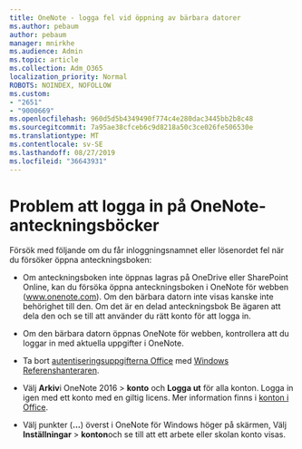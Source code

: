 ```yaml
---
title: OneNote - logga fel vid öppning av bärbara datorer
ms.author: pebaum
author: pebaum
manager: mnirkhe
ms.audience: Admin
ms.topic: article
ms.collection: Adm_O365
localization_priority: Normal
ROBOTS: NOINDEX, NOFOLLOW
ms.custom:
- "2651"
- "9000669"
ms.openlocfilehash: 960d5d5b4349490f774c4e280dac3445bb2b8c48
ms.sourcegitcommit: 7a95ae38cfceb6c9d8218a50c3ce026fe506530e
ms.translationtype: MT
ms.contentlocale: sv-SE
ms.lasthandoff: 08/27/2019
ms.locfileid: "36643931"
---
```

# <a name="issues-signing-in-to-onenote-notebooks"></a>Problem att logga in på OneNote-anteckningsböcker

Försök med följande om du får inloggningsnamnet eller lösenordet fel när du försöker öppna anteckningsboken:

- Om anteckningsboken inte öppnas lagras på OneDrive eller SharePoint Online, kan du försöka öppna anteckningsboken i OneNote för webben (www.onenote.com). Om den bärbara datorn inte visas kanske inte behörighet till den. Om det är en delad anteckningsbok Be ägaren att dela den och se till att använder du rätt konto för att logga in.

- Om den bärbara datorn öppnas OneNote för webben, kontrollera att du loggar in med aktuella uppgifter i OneNote. 

- Ta bort [autentiseringsuppgifterna Office](https://docs.microsoft.com/office/troubleshoot/error-messages/another-account-already-signed-in#step-3-clear-cached-credentials-on-the-computer) med [Windows Referenshanteraren](https://support.microsoft.com/help/4026814/windows-accessing-credential-manager).

- Välj **Arkiv**i OneNote 2016 > **konto** och **Logga ut** för alla konton. Logga in igen med ett konto med en giltig licens. Mer information finns i [konton i Office](https://support.office.com/article/accounts-in-office-628ea040-f265-49de-b986-be09c3ebf8a9).

- Välj punkter (**...**) överst i OneNote för Windows höger på skärmen, Välj **Inställningar** > **konton**och se till att ett arbete eller skolan konto visas.